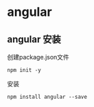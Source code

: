 # angular

## angular 安装

创建package.json文件

```
npm init -y

```


安装 

```
npm install angular --save 

```

